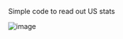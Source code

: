 Simple code to read out US stats

![image](https://github.com/jtb21091/us-stats/assets/60986161/8911a690-7460-4b81-a323-83e94beca952)
